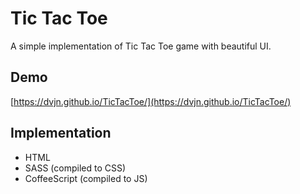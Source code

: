 # Tic Tac Toe

A simple implementation of Tic Tac Toe game with beautiful UI.

## Demo

[https://dvjn.github.io/TicTacToe/](https://dvjn.github.io/TicTacToe/)

## Implementation

- HTML
- SASS (compiled to CSS)
- CoffeeScript (compiled to JS)


